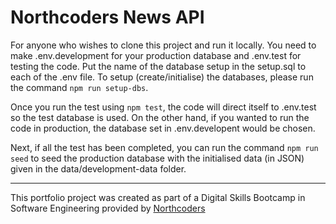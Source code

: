 # Northcoders News API

For anyone who wishes to clone this project and run it locally. You need to make .env.development for your production database and .env.test for testing the code.
Put the name of the database setup in the setup.sql to each of the .env file. To setup (create/initialise) the databases, please run the command ```npm run setup-dbs```.

Once you run the test using ```npm test```, the code will direct itself to .env.test so the test database is used. On the other hand, if you wanted to run the code in production, the database set in .env.developent would be chosen.

Next, if all the test has been completed, you can run the command ```npm run seed``` to seed the production database with the initialised data (in JSON) given in the data/development-data folder.



--- 

This portfolio project was created as part of a Digital Skills Bootcamp in Software Engineering provided by [Northcoders](https://northcoders.com/)
